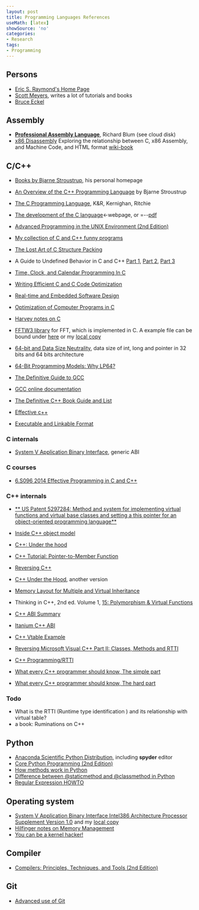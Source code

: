 ```yaml
---
layout: post
title: Programming Languages References
useMath: [latex]
showSource: 'no'
categories:
- Research
tags:
- Programming
---
```


## Persons
 - [Eric S. Raymond's Home Page][10]
 - [Scott Meyers][53], writes a lot of tutorials and books
 - [Bruce Eckel][57]

## Assembly
 - [**Professional Assembly Language**][1], Richard Blum (see cloud disk)
 - [x86 Disassembly][8] Exploring the relationship between C, x86 Assembly, and Machine Code, and HTML format [wiki-book][9]

## C/C++
 - [Books by Bjarne Stroustrup][33], his personal homepage
 - [An Overview of the C++ Programming Language][34] by Bjarne Stroustrup
 - [The C Programming Language][2], K&R, Kernighan, Ritchie
 - [The development of the C language][31]<-webpage, or =--[pdf][32]
 - [Advanced Programming in the UNIX Environment (2nd Edition)][3]
 - [My collection of C and C++ funny programs][5]
 - [The Lost Art of C Structure Packing][11]
 - A Guide to Undefined Behavior in C and C++ [Part 1][12], [Part 2][13], [Part 3][14]
 - [Time, Clock, and Calendar Programming In C][15]
 - [Writing Efficient C and C Code Optimization][16]
 - [Real-time and Embedded Software Design][17]
 - [Optimization of Computer Programs in C][18]
 - [Harvey notes on C][19]
 - [FFTW3 library][28] for FFT, which is implemented in C. A example file can be bound under [here][29] or my [local copy][30]

 - [64-bit and Data Size Neutrality][35], data size of int, long and pointer in 32 bits
    and 64 bits architecture
 - [64-Bit Programming Models: Why LP64?][37]
 
 - [The Definitive Guide to GCC][40]
 - [GCC online documentation][51]
 
 - [The Definitive C++ Book Guide and List][61]
 
 - [Effective c++][63]
 
 - [Executable and Linkable Format][69]
 
### C internals
 - [System V Application Binary Interface][60], generic ABI

### C courses
 - [6.S096 2014 Effective Programming in C and C++][62]

### C++ internals
 - [** US Patent 5297284: Method and system for implementing virtual functions and virtual base classes and setting a this pointer for an object-oriented programming language**][70]
 - [Inside C++ object model][56]
 - [C++: Under the hood][36]
 - [C++ Tutorial: Pointer-to-Member Function][38]
 - [Reversing C++][39]
 - [C++ Under the Hood][52], another version
 - [Memory Layout for Multiple and Virtual Inheritance][54]
 - Thinking in C++, 2nd ed. Volume 1, [15: Polymorphism & Virtual Functions][55]
 
 - [C++ ABI Summary][58]
 - [Itanium C++ ABI][59]
 - [C++ Vtable Example][64]
 - [Reversing Microsoft Visual C++ Part II: Classes, Methods and RTTI][65]
 
 - [C++ Programming/RTTI][66]
 
 - [What every C++ programmer should know, The simple part][67]
 - [What every C++ programmer should know, The hard part][68]

### Todo
  - What is the RTTI (Runtime type identification ) and its relationship with virtual table?
  - a book: Ruminations on C++


## Python
 - [Anaconda Scientific Python Distribution][27], including **spyder** editor
 - [Core Python Programming (2nd Edition)][23]
 - [How methods work in Python][24]
 - [Difference between @staticmethod and @classmethod in Python][25]
 - [Regular Expression HOWTO][26]


## Operating system
 - [System V Application Binary Interface Intel386 Architecture Processor Supplement Version 1.0][6] and my [local copy][7]
 - [Hilfinger notes on Memory Management][20]
 - [You can be a kernel hacker!][21]

## Compiler
 - [Compilers: Principles, Techniques, and Tools (2nd Edition)][22]

## Git
 - [Advanced use of Git][4]

[70]: /pdf/programming/US5297284.pdf
[69]: http://web.archive.org/web/20131210040248/https://en.wikipedia.org/wiki/Executable_and_Linkable_Format
[68]: http://web.archive.org/web/20131210001207/http://thomas-sanchez.net/computer-sciences/2011/08/15/what-every-c-programmer-should-know-the-hard-part/
[67]: http://web.archive.org/web/20131210000337/http://thomas-sanchez.net/computer-sciences/2011/08/07/what-every-c-programmer-should-know-the-simple-part/
[66]: https://en.wikibooks.org/wiki/C%2B%2B_Programming/RTTI
[65]: http://www.openrce.org/articles/full_view/23
[64]: http://mentorembedded.github.io/cxx-abi/cxx-vtable-ex.html
[63]: http://ptgmedia.pearsoncmg.com/images/9780321334879/samplepages/0321334876.pdf
[62]: http://web.mit.edu/6.s096/www/
[61]: http://stackoverflow.com/questions/388242/the-definitive-c-book-guide-and-list
[60]: http://www.sco.com/developers/devspecs/gabi41.pdf
[59]: http://mentorembedded.github.io/cxx-abi/abi.html
[58]: https://mentorembedded.github.io/cxx-abi/
[57]: http://www.mindviewinc.com/Index.php
[56]: /pdf/programming/inside.the.c++.object.model.pdf
[55]: http://www.drbio.cornell.edu/pl47/programming/TICPP-2nd-ed-Vol-one-html/Chapter15.html
[54]: http://www.phpcompiler.org/articles/virtualinheritance.html
[53]: http://www.aristeia.com
[52]: http://www.han-ese.nl/~ewout/ESE/INF2/CPP_onder_de_motorkap.pdf
[51]: https://gcc.gnu.org/onlinedocs/
[40]: https://sensperiodit.files.wordpress.com/2011/04/hagen-the-definitive-guide-to-gcc-2e-apress-2006.pdf
[39]: https://www.blackhat.com/presentations/bh-dc-07/Sabanal_Yason/Paper/bh-dc-07-Sabanal_Yason-WP.pdf
[38]: http://www.codeguru.com/cpp/cpp/article.php/c17401/C-Tutorial-PointertoMember-Function.htm
[37]: http://www.unix.org/version2/whatsnew/lp64_wp.html 
[36]: http://www.openrce.org/articles/files/jangrayhood.pdf
[35]: http://www.unix.org/whitepapers/64bit.html
[34]: http://www.stroustrup.com/crc.pdf
[33]: http://www.stroustrup.com/books.html
[32]: http://delivery.acm.org/10.1145/160000/155580/p201-ritchie.pdf?ip=141.72.245.91&id=155580&acc=ACTIVE%20SERVICE&key=2BA2C432AB83DA15%2EA83A5A66E0DD4B84%2E4D4702B0C3E38B35%2E4D4702B0C3E38B35&CFID=564615910&CFTOKEN=99021349&__acm__=1451509704_b42fa3dadd0c7f655eb790047bc4b9ea
[31]: https://www.bell-labs.com/usr/dmr/www/chist.html
[30]: /src/cpp-and-c/fftw3_prb.c
[29]: https://people.sc.fsu.edu/~jburkardt/c_src/fftw3/fftw3_prb.c
[28]: http://www.fftw.org/
[27]: https://store.continuum.io/cshop/anaconda/
[26]: https://docs.python.org/2/howto/regex.html
[25]: http://www.pythoncentral.io/difference-between-staticmethod-and-classmethod-in-python/
[24]: https://julien.danjou.info/blog/2013/guide-python-static-class-abstract-methods
[23]: http://www.amazon.com/Core-Python-Programming-2nd-Edition/dp/0132269937
[22]: http://www.amazon.com/Compilers-Principles-Techniques-Tools-2nd/dp/0321486811
[21]: http://jvns.ca/blog/2014/09/18/you-can-be-a-kernel-hacker/
[20]: http://www-inst.eecs.berkeley.edu/~cs61c/resources/pnh.stg.mgmt.pdf
[19]: http://www-inst.eecs.berkeley.edu/~cs61c/resources/HarveyNotesC1-3.pdf
[18]: http://leto.net/docs/C-optimization.php
[17]: https://www.eventhelix.com/RealtimeMantra/basics/#.VSrcMPmUcXc
[16]: http://www.codeproject.com/Articles/6154/Writing-Efficient-C-and-C-Code-Optimization
[15]: http://www.catb.org/esr/time-programming/
[14]: http://blog.regehr.org/archives/232
[13]: http://blog.regehr.org/archives/226
[12]: http://blog.regehr.org/archives/213
[11]: http://www.catb.org/esr/structure-packing/
[10]: http://www.catb.org/~esr/
[9]: http://en.wikibooks.org/wiki/X86_Disassembly
[8]: /pdf/programming/x86%20Disassembly.pdf
[7]: /pdf/programming/psABI-i386.pdf
[6]: http://www.uclibc.org/docs/psABI-i386.pdf
[5]: http://www-verimag.imag.fr/~moy/c/c_collection/
[4]: http://www-verimag.imag.fr/~moy/IMG/pdf/advanced-git-slides.pdf
[3]: http://www.amazon.com/Programming-Environment-Addison-Wesley-Professional-Computing/dp/0201433079/ref=sr_1_2?ie=UTF8&s=books&qid=1218650542&sr=1-2
[2]: http://www.amazon.com/Programming-Language-Prentice-Hall-Software/dp/0131103628/ref=pd_sim_b_1
[1]: http://www.amazon.com/Professional-Assembly-Language-Richard-Blum/dp/0764579010